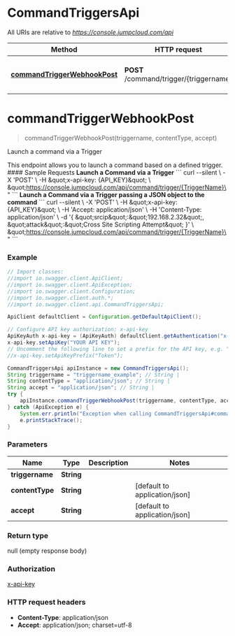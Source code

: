 # CommandTriggersApi

All URIs are relative to *https://console.jumpcloud.com/api*

Method | HTTP request | Description
------------- | ------------- | -------------
[**commandTriggerWebhookPost**](CommandTriggersApi.md#commandTriggerWebhookPost) | **POST** /command/trigger/{triggername} | Launch a command via a Trigger


<a name="commandTriggerWebhookPost"></a>
# **commandTriggerWebhookPost**
> commandTriggerWebhookPost(triggername, contentType, accept)

Launch a command via a Trigger

This endpoint allows you to launch a command based on a defined trigger.  #### Sample Requests  **Launch a Command via a Trigger**  &#x60;&#x60;&#x60; curl --silent \\      -X &#39;POST&#39; \\      -H \&quot;x-api-key: {API_KEY}\&quot; \\      \&quot;https://console.jumpcloud.com/api/command/trigger/{TriggerName}\&quot; &#x60;&#x60;&#x60; **Launch a Command via a Trigger passing a JSON object to the command** &#x60;&#x60;&#x60; curl --silent \\      -X &#39;POST&#39; \\      -H \&quot;x-api-key: {API_KEY}\&quot; \\      -H &#39;Accept: application/json&#39; \\      -H &#39;Content-Type: application/json&#39; \\      -d &#39;{ \&quot;srcip\&quot;:\&quot;192.168.2.32\&quot;, \&quot;attack\&quot;:\&quot;Cross Site Scripting Attempt\&quot; }&#39; \\      \&quot;https://console.jumpcloud.com/api/command/trigger/{TriggerName}\&quot; &#x60;&#x60;&#x60;

### Example
```java
// Import classes:
//import io.swagger.client.ApiClient;
//import io.swagger.client.ApiException;
//import io.swagger.client.Configuration;
//import io.swagger.client.auth.*;
//import io.swagger.client.api.CommandTriggersApi;

ApiClient defaultClient = Configuration.getDefaultApiClient();

// Configure API key authorization: x-api-key
ApiKeyAuth x-api-key = (ApiKeyAuth) defaultClient.getAuthentication("x-api-key");
x-api-key.setApiKey("YOUR API KEY");
// Uncomment the following line to set a prefix for the API key, e.g. "Token" (defaults to null)
//x-api-key.setApiKeyPrefix("Token");

CommandTriggersApi apiInstance = new CommandTriggersApi();
String triggername = "triggername_example"; // String | 
String contentType = "application/json"; // String | 
String accept = "application/json"; // String | 
try {
    apiInstance.commandTriggerWebhookPost(triggername, contentType, accept);
} catch (ApiException e) {
    System.err.println("Exception when calling CommandTriggersApi#commandTriggerWebhookPost");
    e.printStackTrace();
}
```

### Parameters

Name | Type | Description  | Notes
------------- | ------------- | ------------- | -------------
 **triggername** | **String**|  |
 **contentType** | **String**|  | [default to application/json]
 **accept** | **String**|  | [default to application/json]

### Return type

null (empty response body)

### Authorization

[x-api-key](../README.md#x-api-key)

### HTTP request headers

 - **Content-Type**: application/json
 - **Accept**: application/json; charset=utf-8

